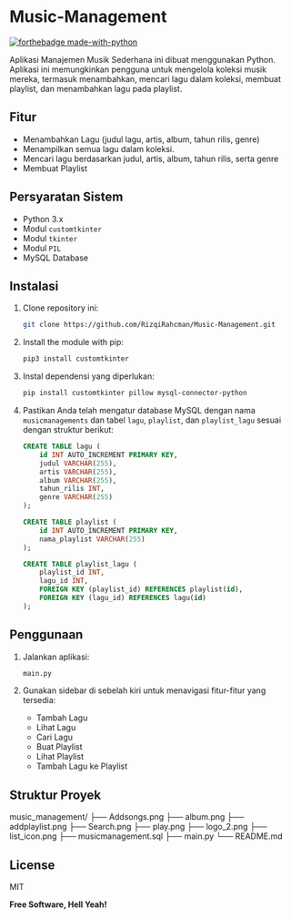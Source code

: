 # Music-Management

[![forthebadge made-with-python](http://ForTheBadge.com/images/badges/made-with-python.svg)](https://www.python.org/)


Aplikasi Manajemen Musik Sederhana ini dibuat menggunakan Python. Aplikasi ini memungkinkan pengguna untuk mengelola koleksi musik mereka, termasuk menambahkan, mencari lagu dalam koleksi, membuat playlist, dan menambahkan lagu pada playlist.


## Fitur

- Menambahkan Lagu (judul lagu, artis, album, tahun rilis, genre)
- Menampilkan semua lagu dalam koleksi.
- Mencari lagu berdasarkan judul, artis, album, tahun rilis, serta genre
- Membuat Playlist

## Persyaratan Sistem

- Python 3.x
- Modul `customtkinter`
- Modul `tkinter`
- Modul `PIL`
- MySQL Database

## Instalasi

1. Clone repository ini:

    ```bash
    git clone https://github.com/RizqiRahcman/Music-Management.git
    ```
2. Install the module with pip:

    ```bash
    pip3 install customtkinter
    ```

3. Instal dependensi yang diperlukan:

    ```bash
    pip install customtkinter pillow mysql-connector-python
    ```

4. Pastikan Anda telah mengatur database MySQL dengan nama `musicmanagements` dan tabel `lagu`, `playlist`, dan `playlist_lagu` sesuai dengan struktur berikut:

    ```sql
    CREATE TABLE lagu (
        id INT AUTO_INCREMENT PRIMARY KEY,
        judul VARCHAR(255),
        artis VARCHAR(255),
        album VARCHAR(255),
        tahun_rilis INT,
        genre VARCHAR(255)
    );

    CREATE TABLE playlist (
        id INT AUTO_INCREMENT PRIMARY KEY,
        nama_playlist VARCHAR(255)
    );

    CREATE TABLE playlist_lagu (
        playlist_id INT,
        lagu_id INT,
        FOREIGN KEY (playlist_id) REFERENCES playlist(id),
        FOREIGN KEY (lagu_id) REFERENCES lagu(id)
    );
    ```

## Penggunaan

1. Jalankan aplikasi:

    ```bash
    main.py
    ```

2. Gunakan sidebar di sebelah kiri untuk menavigasi fitur-fitur yang tersedia:
    - Tambah Lagu
    - Lihat Lagu
    - Cari Lagu
    - Buat Playlist
    - Lihat Playlist
    - Tambah Lagu ke Playlist

## Struktur Proyek

music_management/
├── Addsongs.png
├── album.png
├── addplaylist.png
├── Search.png
├── play.png
├── logo_2.png
├── list_icon.png
├── musicmanagement.sql
├── main.py
└── README.md



## License

MIT

**Free Software, Hell Yeah!**
